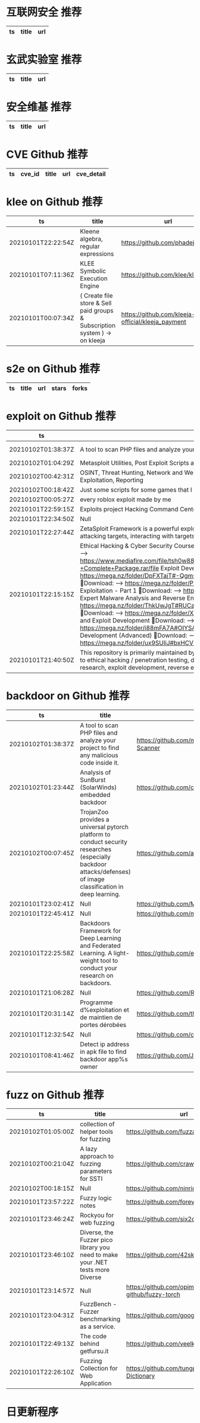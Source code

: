 # 互联网安全 推荐
| ts | title | url| 
| --- | --- | ---| 


# 玄武实验室 推荐
| ts | title | url| 
| --- | --- | ---| 


# 安全维基 推荐
| ts | title | url| 
| --- | --- | ---| 


# CVE Github 推荐
| ts | cve_id | title | url | cve_detail| 
| --- | --- | --- | --- | ---| 


# klee on Github 推荐
| ts | title | url | stars | forks| 
| --- | --- | --- | --- | ---| 
| 20210101T22:22:54Z | Kleene algebra, regular expressions | https://github.com/phadej/kleene | 26 | 1| 
| 20210101T07:11:36Z | KLEE Symbolic Execution Engine | https://github.com/klee/klee | 1591 | 476| 
| 20210101T00:07:34Z | ( Create file store & Sell paid groups & Subscription system ) -> on kleeja | https://github.com/kleeja-official/kleeja_payment | 2 | 1| 


# s2e on Github 推荐
| ts | title | url | stars | forks| 
| --- | --- | --- | --- | ---| 


# exploit on Github 推荐
| ts | title | url | stars | forks| 
| --- | --- | --- | --- | ---| 
| 20210102T01:38:37Z | A tool to scan PHP files and analyze your project to find any malicious code inside it. | https://github.com/marcocesarato/PHP-Antimalware-Scanner | 160 | 29| 
| 20210102T01:04:29Z | Metasploit Utilities, Post Exploit Scripts and other scripts primarily for reference | https://github.com/reg1reg1/Exploits | 0 | 0| 
| 20210102T00:42:31Z | OSINT, Threat Hunting, Network and Web Recon, Discovery, Enumeration, Vulnerability Mapping, Exploitation, Reporting | https://github.com/aryanguenthner/365 | 4 | 2| 
| 20210102T00:18:42Z | Just some scripts for some games that I made or stolen. | https://github.com/Aethese/roblox-exploits | 0 | 0| 
| 20210102T00:05:27Z | every roblox exploit made by me | https://github.com/itsrucky/exploits | 0 | 0| 
| 20210101T22:59:15Z | Exploits project Hacking Command Center | https://github.com/chacka0101/exploits | 0 | 1| 
| 20210101T22:34:50Z | Null | https://github.com/anontuttuvenus/SomeToolsAndExploits | 1 | 0| 
| 20210101T22:27:44Z | ZetaSploit Framework is a powerful exploitation framework that contains a lot of modules for attacking targets, interacting with targets, exploiting common vulnerabilities and etc. | https://github.com/EntySec/ZetaSploit | 7 | 3| 
| 20210101T22:15:15Z | Ethical Hacking & Cyber Security Course : Complete Package  Paid courses for Free 🔥🔥  🔗Download: --> https://www.mediafire.com/file/tsh0w88b6mus96y/Ethical+Hacking+&+Cyber+Security+Course+-+Complete+Package.rar/file  Exploit Development for Linux x64  🔗Download: --> https://mega.nz/folder/DpFXTajT#-QgmsdT05eT0vuYo9sjXYA  Exploit Development for Linux (x86)  🔗Download:  --> https://mega.nz/folder/P4V10awQ#x1iJjk1gLAzIKbj2Ta8Blw  Linux Heap Exploitation - Part 1  🔗Download: --> https://mega.nz/folder/j0swAL7T#xPojjkSDtIwuDS4VJR0_GA  Expert Malware Analysis and Reverse Engineering  🔗Download: --> https://mega.nz/folder/ThkUwJgT#RUCaDYSj9tiP7OevJ-1HjQ  Binary Exploits with Python  🔗Download: --> https://mega.nz/folder/XkswBQKS#ihcitspPL9nQiEvC4hxIzQ  Hands-on Fuzzing and Exploit Development  🔗Download: --> https://mega.nz/folder/i88mFA7A#OIYSAhjHeuAys3B4MCepwg  Hands-on Fuzzing and Exploit Development (Advanced)  🔗Download: --> https://mega.nz/folder/ux9SUIiJ#bxHCViNRLn01I4Y1x73B8w  ______Tech Summer YT_______ | https://github.com/nyctophile6/Ethical-Hacking-Cyber-Security-Course-Complete-Package-Paid-courses-for-Free- | 0 | 0| 
| 20210101T21:40:50Z | This repository is primarily maintained by Omar Santos and includes thousands of resources related to ethical hacking  / penetration testing, digital forensics and incident response (DFIR), vulnerability research, exploit development, reverse engineering, and more. | https://github.com/The-Art-of-Hacking/h4cker | 8843 | 1398| 


# backdoor on Github 推荐
| ts | title | url | stars | forks| 
| --- | --- | --- | --- | ---| 
| 20210102T01:38:37Z | A tool to scan PHP files and analyze your project to find any malicious code inside it. | https://github.com/marcocesarato/PHP-Antimalware-Scanner | 160 | 29| 
| 20210102T01:23:44Z | Analysis of SunBurst (SolarWinds) embedded backdoor | https://github.com/conikeec/sunburst-analysis | 0 | 1| 
| 20210102T00:07:45Z | TrojanZoo provides a universal pytorch platform to conduct security researches (especially backdoor attacks/defenses) of image classification in deep learning. | https://github.com/ain-soph/trojanzoo | 19 | 3| 
| 20210101T23:02:41Z | Null | https://github.com/MadsKaiser/backdoor | 0 | 0| 
| 20210101T22:45:41Z | Null | https://github.com/mikkelskov1/backdoor2 | 0 | 0| 
| 20210101T22:25:58Z | Backdoors Framework for Deep Learning and Federated Learning. A light-weight tool to conduct your research on backdoors. | https://github.com/ebagdasa/backdoors101 | 40 | 7| 
| 20210101T21:06:28Z | Null | https://github.com/RhettColeman/python-backdoor | 0 | 0| 
| 20210101T20:31:14Z | Programme d%exploitation et de maintien de portes dérobées | https://github.com/thisiskeanyvy/bookish-backdoor | 0 | 0| 
| 20210101T12:32:54Z | Null | https://github.com/cv1002/SoftwareProjectManagerBackdoor | 1 | 5| 
| 20210101T08:41:46Z | Detect ip address in apk file to find backdoor app%s owner | https://github.com/JuyunLee/apk_ip_hunter | 0 | 0| 


# fuzz on Github 推荐
| ts | title | url | stars | forks| 
| --- | --- | --- | --- | ---| 
| 20210102T01:05:00Z | collection of helper tools for fuzzing | https://github.com/fuzzah/fuzzaide | 2 | 0| 
| 20210102T00:21:04Z | A lazy approach to fuzzing parameters for SSTI | https://github.com/crawl3r/lazyssti | 0 | 0| 
| 20210102T00:18:15Z | Null | https://github.com/ninrich/fuzzy | 0 | 0| 
| 20210101T23:57:22Z | Fuzzy logic notes | https://github.com/foreverloop/fuzz | 0 | 0| 
| 20210101T23:46:24Z | Rockyou for web fuzzing | https://github.com/six2dez/OneListForAll | 143 | 29| 
| 20210101T23:46:10Z | Diverse, the Fuzzer pico library you need to make your .NET tests more Diverse | https://github.com/42skillz/Diverse | 7 | 1| 
| 20210101T23:14:57Z | Null | https://github.com/opimentel-github/fuzzy-torch | 0 | 0| 
| 20210101T23:04:31Z | FuzzBench - Fuzzer benchmarking as a service. | https://github.com/google/fuzzbench | 573 | 92| 
| 20210101T22:49:13Z | The code behind getfursu.it | https://github.com/veelkoov/fuzzrake | 6 | 0| 
| 20210101T22:26:10Z | Fuzzing Collection for Web Application | https://github.com/tungpdv/Fuzzing-Dictionary | 1 | 0| 



# 日更新程序
